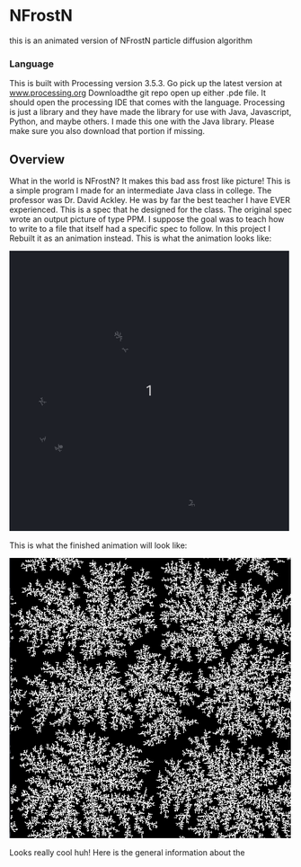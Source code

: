 # NFrostN
this is an animated version of NFrostN particle diffusion algorithm

### Language
This is built with Processing version 3.5.3. Go pick up the latest version at
www.processing.org Downloadthe git repo open up either .pde file. It should open
the processing IDE that comes with the language. Processing is just a library and
they have made the library for use with Java, Javascript, Python, and maybe others.
I made this one with the Java library. Please make sure you also download that portion if missing.  

## Overview
What in the world is NFrostN? It makes this bad ass frost like picture! This is
a simple program I made for an intermediate Java class in college. The professor was
Dr. David Ackley. He was by far the best teacher I have EVER experienced. This is a spec that he designed for the class.
The original spec wrote an output picture of type PPM. I suppose the goal was to teach
how to write to a file that itself had a specific spec to follow. In this project I
Rebuilt it as an animation instead. This is what the animation looks like:  

![](images/NFrostN.gif)  

This is what the finished animation will look like:  

![](images/NFrostNFinish.png)  

Looks really cool huh! Here is the general information about the
